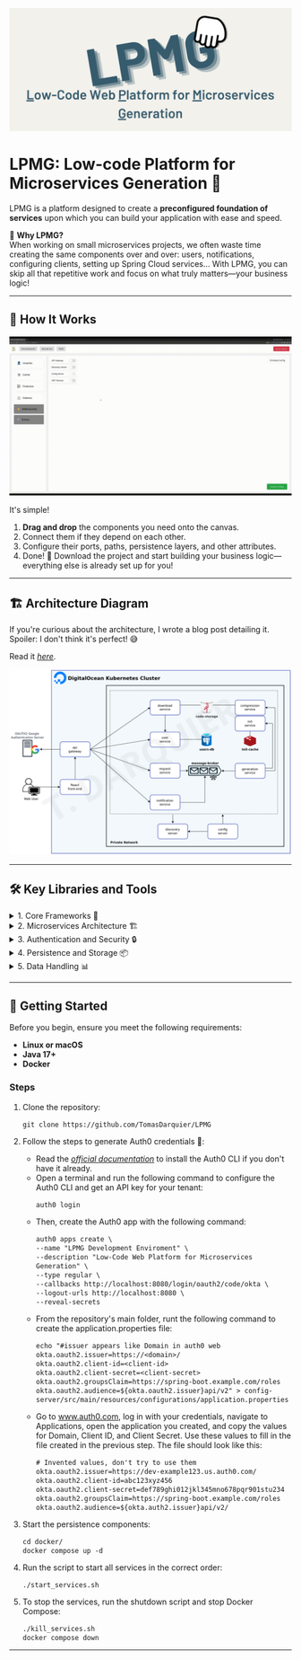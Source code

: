 <p align="center">
    <img src="docs/banner.png" alt="Project Banner"/>
</p>

# LPMG: Low-code Platform for Microservices Generation 🚀

LPMG is a platform designed to create a **preconfigured foundation of services** upon which you can build your application with ease and speed.

🤔 **Why LPMG?**  
When working on small microservices projects, we often waste time creating the same components over and over: users, notifications, configuring clients, setting up Spring Cloud services... With LPMG, you can skip all that repetitive work and focus on what truly matters—your business logic!

---

## 🌟 How It Works
<p align="center">
    <img src="docs/platformGIF.gif" alt="Platform Demo"/>
</p>

It's simple!
1. **Drag and drop** the components you need onto the canvas.
2. Connect them if they depend on each other.
3. Configure their ports, paths, persistence layers, and other attributes.
4. Done! 🎉 Download the project and start building your business logic—everything else is already set up for you!

---

## 🏗️ Architecture Diagram
If you're curious about the architecture, I wrote a blog post detailing it. Spoiler: I don't think it's perfect! 😅

Read it [_here_](https://blog.tomasdarquier.com/como-estructure-la-arquitectura-de-mi-plataforma-web-de-generacion-de-codigo).

<p align="center">
    <img src="docs/arquitecture.png" alt="Architecture diagram"/>
</p>

---

## 🛠️ Key Libraries and Tools

<details>
<summary>1. Core Frameworks 🌟</summary>

- **Spring Boot**: The foundation for building fast and robust Java applications.
  - **`spring-boot-starter-web`**: For building REST APIs.
  - **`spring-boot-starter-data-jpa`**: For data access and management with JPA.
  - **`spring-boot-starter-data-rest`**: Exposes JPA data via REST endpoints.
  - **`spring-boot-starter-actuator`**: For monitoring and metrics.

</details>

<details>
<summary>2. Microservices Architecture 🏗️</summary>

- **Spring Cloud**: Tools for managing microservices, such as:
  - **`spring-cloud-starter-netflix-eureka-client`**: Service registry and discovery.
  - **`spring-cloud-starter-openfeign`**: Declarative HTTP clients for service communication.
  - **`spring-cloud-starter-config`**: Centralized configuration management.

</details>

<details>
<summary>3. Authentication and Security 🔒</summary>

- **Okta**: Authentication solution with easy integration.
  - **`okta-spring-boot-starter`**: Native support for Spring.

</details>

<details>
<summary>4. Persistence and Storage 📦</summary>

- **PostgreSQL**: Relational database for structured data.
- **Redis**: In-memory storage for caching and key-value data.
- **MinIO**: Object storage solution for large-scale data.

</details>

<details>
<summary>5. Data Handling 📊</summary>

- **Jackson Databind**: For JSON serialization and deserialization.
- **Apache Velocity**: Dynamic code template generation.
- **Apache Jena**: Working with RDF data and ontologies.

</details>
<!--
<details>
<summary>6. Testing and Agile Development ⚙️</summary>

- **Spring Boot Testing**: Integrated testing for Spring:
  - **`spring-boot-starter-test`**: Core test suite.
  - **`spring-kafka-test`**: Kafka-specific testing tools.
- **Lombok**: Reduces boilerplate code.
- **Spring DevTools**: Speeds up development with fast restarts.

</details>
-->


---

## 🚀 Getting Started
Before you begin, ensure you meet the following requirements:
- **Linux or macOS**
- **Java 17+**
- **Docker**

### Steps
1. Clone the repository:
   ```shell
   git clone https://github.com/TomasDarquier/LPMG
   ```  
2. Follow the steps to generate Auth0 credentials 🔐:
   - Read the [_official documentation_](https://developer.auth0.com/resources/labs/tools/auth0-cli-basics) to install the Auth0 CLI if you don't have it already.
   - Open a terminal and run the following command to configure the Auth0 CLI and get an API key for your tenant:
       ```shell
       auth0 login
       ```  
   - Then, create the Auth0 app with the following command:
       ```shell
       auth0 apps create \
       --name "LPMG Development Enviroment" \
       --description "Low-Code Web Platform for Microservices Generation" \
       --type regular \
       --callbacks http://localhost:8080/login/oauth2/code/okta \
       --logout-urls http://localhost:8080 \
       --reveal-secrets
       ```  
   - From the repository's main folder, runt the following command to create the application.properties file:
       ```shell
      echo "#issuer appears like Domain in auth0 web
       okta.oauth2.issuer=https://<domain>/
       okta.oauth2.client-id=<client-id>
       okta.oauth2.client-secret=<client-secret>
       okta.oauth2.groupsClaim=https://spring-boot.example.com/roles
       okta.oauth2.audience=${okta.oauth2.issuer}api/v2" > config-server/src/main/resources/configurations/application.properties
       ```  
   - Go to www.auth0.com, log in with your credentials, navigate to Applications, open the application you created, and copy the values for Domain, Client ID, and Client Secret. Use these values to fill in the file created in the previous step. The file should look like this:
       ```  shell
      # Invented values, don't try to use them
       okta.oauth2.issuer=https://dev-example123.us.auth0.com/
       okta.oauth2.client-id=abc123xyz456
       okta.oauth2.client-secret=def789ghi012jkl345mno678pqr901stu234
       okta.oauth2.groupsClaim=https://spring-boot.example.com/roles
       okta.oauth2.audience=${okta.auth2.issuer}api/v2/
       ```  

3. Start the persistence components:
   ```shell
   cd docker/
   docker compose up -d
   ```  
4. Run the script to start all services in the correct order:
   ```shell
   ./start_services.sh
   ```  
5. To stop the services, run the shutdown script and stop Docker Compose:
   ```shell
   ./kill_services.sh
   docker compose down
   ```

---
